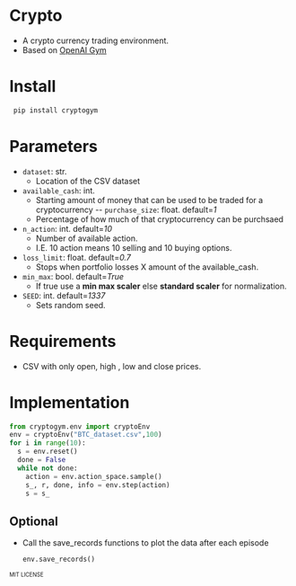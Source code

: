 # Crypto
- A crypto currency trading environment.
- Based on [OpenAI Gym](https://gym.openai.com/)


# Install
```sh
 pip install cryptogym
  ```
# Parameters
- `dataset`: str.  
  - Location of the CSV dataset
- `available_cash`: int.  
  - Starting amount of money that can be used to be traded for a cryptocurrency
-- `purchase_size`: float. default=*1* 
  - Percentage of how much of that cryptocurrency can be purchsaed  
- `n_action`: int. default=*10* 
  - Number of available action. 
  - I.E. 10 action means 10 selling and 10 buying options.
- `loss_limit`: float. default=*0.7* 
  - Stops when portfolio losses X amount of the available_cash. 
- `min_max`: bool. default=*True* 
  - If true use a **min max scaler** else **standard scaler** for normalization. 
- `SEED`: int. default=*1337*  
  - Sets random seed.


# Requirements
- CSV with only open, high , low and close prices.

# Implementation
```python
from cryptogym.env import cryptoEnv
env = cryptoEnv("BTC_dataset.csv",100)
for i in range(10):
  s = env.reset()
  done = False
  while not done:
    action = env.action_space.sample()
    s_, r, done, info = env.step(action)
    s = s_
```
## Optional
- Call the save_records functions to plot the data after each episode
  ```python
  env.save_records()
  ```

<sub><sup>MIT LICENSE</sup></sub>
  

  


